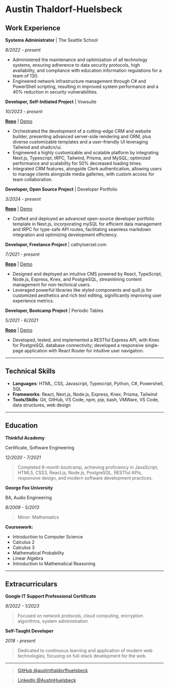 # Austin Thaldorf-Huelsbeck

## Work Experience

**Systems Administrator** | The Seattle School

_8/2022 - present_

* Administered the maintenance and optimization of all technology systems, ensuring adherence to data security protocols, high availability, and compliance with education information regulations for a team of 130.
* Engineered network infrastructure management through C# and PowerShell scripting, resulting in improved system performance and a 40% reduction in security vulnerabilities.

**Developer, Self-Initiated Project** | Vowsuite

_10/2023 - present_

**[Repo](https://github.com/austinthaldorfhuelsbeck/vowsuite-v2.1)** | [Demo](https://vowsuite-v2.vercel.app)

* Orchestrated the development of a cutting-edge CRM and website builder, presenting advanced server-side rendering and ORM, plus diverse customizable templates and a user-friendly UI leveraging Tailwind and shadcn/ui.
* Engineered a highly customizable and scalable platform by integrating Next.js, Typescript, tRPC, Tailwind, Prisma, and MySQL; optimized performance and scalability for 50% decreased loading times.
* Integrated CRM features, alongside Clerk authentication, allowing users to manage clients alongside media galleries, with custom access for team collaboration.

**Developer, Open Source Project** | Developer Portfolio

_3/2024 - present_

**[Repo](https://github.com/austinthaldorfhuelsbeck/portfolio-v3)** | [Demo](https://thaldorfhuelsbeck.dev)

* Crafted and deployed an advanced open-source developer portfolio template in Next.js, incorporating mySQL for efficient data management and tRPC for type-safe API routes, facilitating seamless markdown integration and optimizing development efficiency.

**Developer, Freelance Project** | cathyloerzel.com

_7/2021 - present_

**[Repo](https://github.com/austinthaldorfhuelsbeck/website-builder-dashboard)** | [Demo](https://website-builder-dashboard.vercel.app)

* Designed and deployed an intuitive CMS powered by React, TypeScript, Node.js, Express, Knex, and PostgreSQL, streamlining content management for non-technical users.
* Leveraged powerful libraries like styled components and quill.js for customized aesthetics and rich text editing, significantly improving user experience metrics.

**Developer, Bootcamp Project** | Periodic Tables

_5/2021 - 6/2021_

**[Repo](https://github.com/austinthaldorfhuelsbeck/restaurant-reservation/tree/reconstruction2023)** | [Demo](https://restaurant-reservation-client-five.vercel.app)

* Developed, tested, and implemented a RESTful Express API, with Knex for PostgreSQL database connectivity; developed a responsive single-page application with React Router for intuitive user navigation.

---

## Technical Skills

* **Languages**: HTML, CSS, Javascript, Typescript, Python, C#, Powershell, SQL
* **Frameworks**: React, Next.js, Node.js, Express, Knex, Prisma, Tailwind
* **Tools/Skills**: Git, GitHub, VS Code, npm, pip, bash, VMWare, VS Code, data structures, web design

---

## Education

**Thinkful Academy**

Certificate, Software Engineering  

_12/2020 - 7/2021_

> Completed 6-month bootcamp, achieving proficiency in JavaScript, HTML5, CSS3, React.js, Node.js, PostgreSQL, RESTful APIs, responsive design, and modern software development practices.

**George Fox University**

BA, Audio Engineering

_8/2009 - 5/2013_

> Minor: Mathematics

**Coursework:**

* Introduction to Computer Science
* Calculus 2
* Calculus 3
* Mathematical Probability
* Linear Algebra
* Introduction to Mathematical Reasoning

---

## Extracurriculars

**Google IT Support Professional Certificate**

_9/2022 - 1/2023_

> Focused on network protocols, cloud computing, encryption algorithms, system administration

**Self-Taught Developer**  

_2018 - present_

> Dedicated to continuous learning and application of modern web technologies, focusing on full-stack development for the web.

---

> [GitHub @austinthaldorfhuelsbeck](https://github.com/austinthaldorfhuelsbeck)

> [LinkedIn @AustinHuelsbeck](https://linkedin.com/in/AustinHuelsbeck)